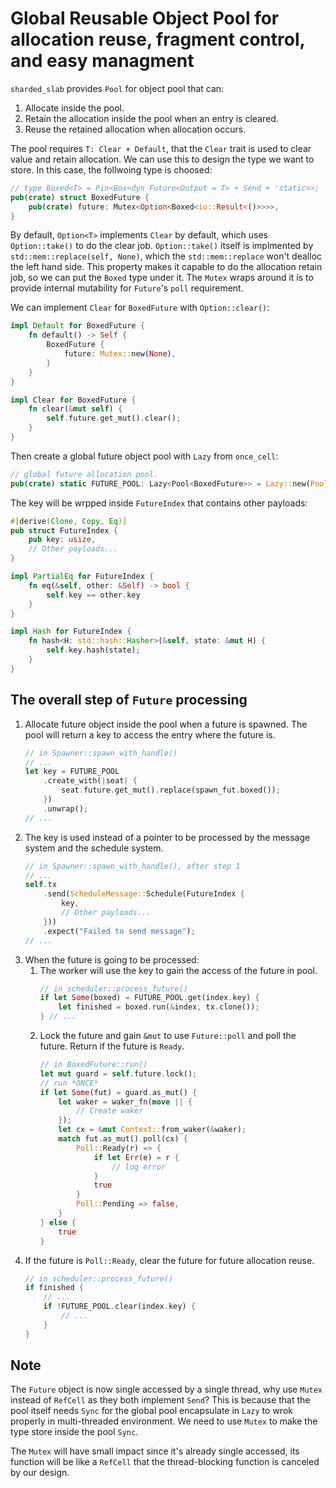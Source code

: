 # Global Reusable Object Pool for allocation reuse, fragment control, and easy managment

`sharded_slab` provides `Pool` for object pool that can:
1. Allocate inside the pool.
2. Retain the allocation inside the pool when an entry is cleared.
3. Reuse the retained allocation when allocation occurs.

The pool requires `T: Clear + Default`, that the `Clear` trait is used to clear value and retain allocation.
We can use this to design the type we want to store. In this case, the follwoing type is choosed:
```rust
// type Boxed<T> = Pin<Box<dyn Future<Output = T> + Send + 'static>>;
pub(crate) struct BoxedFuture {
    pub(crate) future: Mutex<Option<Boxed<io::Result<()>>>>,
}
```

By default, `Option<T>` implements `Clear` by default, which uses `Option::take()` to do the clear job.
`Option::take()` itself is implmented by `std::mem::replace(self, None)`, which the `std::mem::replace`
won't dealloc the left hand side. This property makes it capable to do the allocation retain job, so we can
put the `Boxed` type under it. The `Mutex` wraps around it is to provide internal mutability for `Future`'s `poll` requirement.

We can implement `Clear` for `BoxedFuture` with `Option::clear()`:
```rust
impl Default for BoxedFuture {
    fn default() -> Self {
        BoxedFuture {
            future: Mutex::new(None),
        }
    }
}

impl Clear for BoxedFuture {
    fn clear(&mut self) {
        self.future.get_mut().clear();
    }
}
```
Then create a global future object pool with `Lazy` from `once_cell`:
```rust
// global future allocation pool.
pub(crate) static FUTURE_POOL: Lazy<Pool<BoxedFuture>> = Lazy::new(Pool::new);
```

The key will be wrpped inside `FutureIndex` that contains other payloads:
```rust
#[derive(Clone, Copy, Eq)]
pub struct FutureIndex {
    pub key: usize,
    // Other payloads...
}

impl PartialEq for FutureIndex {
    fn eq(&self, other: &Self) -> bool {
        self.key == other.key
    }
}

impl Hash for FutureIndex {
    fn hash<H: std::hash::Hasher>(&self, state: &mut H) {
        self.key.hash(state);
    }
}
```

## The overall step of `Future` processing
1. Allocate future object inside the pool when a future is spawned. The pool will return a key to access the entry where the future is.
    ```rust
    // in Spawner::spawn_with_handle()
    // ...
    let key = FUTURE_POOL
        .create_with(|seat| {
            seat.future.get_mut().replace(spawn_fut.boxed());
        })
        .unwrap();
    // ...
    ```
2. The key is used instead of a pointer to be processed by the message system and the schedule system.
    ```rust
    // in Spawner::spawn_with_handle(), after step 1
    // ...
    self.tx
        .send(ScheduleMessage::Schedule(FutureIndex {
            key,
            // Other payloads...
        }))
        .expect("Failed to send message");
    // ...
    ```
3. When the future is going to be processed:
    1. The worker will use the key to gain the access of the future in pool.
        ```rust
        // in scheduler::process_future()
        if let Some(boxed) = FUTURE_POOL.get(index.key) {
            let finished = boxed.run(&index, tx.clone());
        } // ...
        ```
    2. Lock the future and gain `&mut` to use `Future::poll` and poll the future. Return if the future is `Ready`.
        ```rust
        // in BoxedFuture::run()
        let mut guard = self.future.lock();
        // run *ONCE*
        if let Some(fut) = guard.as_mut() {
            let waker = waker_fn(move || {
                // Create waker
            });
            let cx = &mut Context::from_waker(&waker);
            match fut.as_mut().poll(cx) {
                Poll::Ready(r) => {
                    if let Err(e) = r {
                        // log error
                    }
                    true
                }
                Poll::Pending => false,
            }
        } else {
            true
        }
        ```
4. If the future is `Poll::Ready`, clear the future for future allocation reuse.
    ```rust
    // in scheduler::process_future()
    if finished {
        // ...
        if !FUTURE_POOL.clear(index.key) {
            // ...
        }
    }
    ```

## Note
The `Future` object is now single accessed by a single thread, why use `Mutex` instead of `RefCell` as they both implement `Send`?
This is because that the pool itself needs `Sync` for the global pool encapsulate in `Lazy` to wrok properly in multi-threaded environment.
We need to use `Mutex` to make the type store inside the pool `Sync`.

The `Mutex` will have small impact since it's already single accessed, its function will be like a `RefCell` that the thread-blocking function is canceled by our design.
